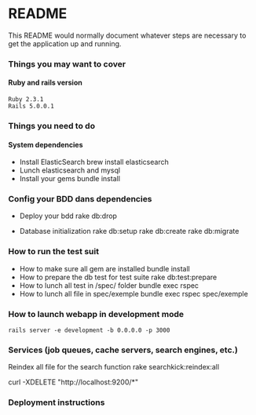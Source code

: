 # README

This README would normally document whatever steps are necessary to get the
application up and running.

### Things you may want to cover
#### Ruby and rails version
    Ruby 2.3.1
    Rails 5.0.0.1

### Things you need to do
#### System dependencies
- Install ElasticSearch
    brew install elasticsearch
- Lunch elasticsearch and mysql
- Install your gems
    bundle install

### Config your BDD dans dependencies
- Deploy your bdd
    rake db:drop

- Database initialization
    rake db:setup
    rake db:create
    rake db:migrate
### How to run the test suit
- How to make sure all gem are installed
    bundle install
- How to prepare the db test for test suite
    rake db:test:prepare
- How to lunch all test in /spec/ folder
    bundle exec rspec
- How to lunch all file in spec/exemple
    bundle exec rspec spec/exemple

### How to launch webapp in development mode
    rails server -e development -b 0.0.0.0 -p 3000

### Services (job queues, cache servers, search engines, etc.)
Reindex all file for the search function
    rake searchkick:reindex:all

curl -XDELETE "http://localhost:9200/\*"

### Deployment instructions
